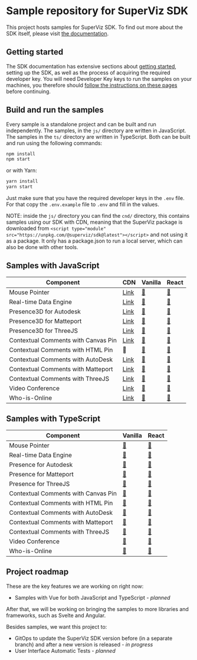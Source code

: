 # Sample repository for SuperViz SDK

This project hosts samples for SuperViz SDK. To find out more about the SDK itself, please visit [the documentation](https://docs.superviz.com/).

## Getting started

The SDK documentation has extensive sections about [getting started](https://docs.superviz.com/getting-started/quickstart), setting up the SDK, as well as the process of acquiring the required developer key. You will need Developer Key keys to run the samples on your machines, you therefore should [follow the instructions on these pages](https://docs.superviz.com/getting-started/setting-account) before continuing.

## Build and run the samples

Every sample is a standalone project and can be built and run independently. The samples, in the `js/` directory are written in JavaScript. The samples in the `ts/` directory are written in TypeScript. Both can be built and run using the following commands:

```bash
npm install
npm start
```

or with Yarn:

```bash
yarn install
yarn start
```

Just make sure that you have the required developer keys in the `.env` file. For that copy the `.env.example` file to `.env` and fill in the values.

NOTE: inside the `js/` directory you can find the `cnd/` directory, this contains samples using our SDK with CDN, meaning that the SuperViz package is downloaded from `<script type="module" src="https://unpkg.com/@superviz/sdk@latest"></script>` and not using it as a package. It only has a package.json to run a local server, which can also be done with other tools.

## Samples with JavaScript

| Component                           | CDN                                             | Vanilla                                           | React                                           |
| ----------------------------------- | ----------------------------------------------- | ------------------------------------------------- | ----------------------------------------------- |
| Mouse Pointer                       | [Link](/js/cdn/mouse-pointers/)                 | [🔗](/js/vanilla/mouse-pointers/)                 | [🔗](/js/react/mouse-pointers/)                 |
| Real-time Data Engine               | [Link](/js/cdn/real-time-data-engine/)          | [🔗](/js/vanilla/realtime-data-engine/)           | [🔗](/js/react/real-time-data-engine/)          |
| Presence3D for Autodesk             | [Link](/js/cdn/autodesk/)                       | [🔗](/js/vanilla/autodesk/)                       | [🔗](/js/react/autodesk/)                       |
| Presence3D for Matteport            | [Link](/js/cdn/matterport/)                     | [🔗](/js/vanilla/matterport/)                     | [🔗](/js/react/matterport/)                     |
| Presence3D for ThreeJS              | [Link](/js/cdn/threejs/)                        | [🔗](/js/vanilla/threejs/)                        | [🔗](/js/react/threejs/)                        |
| Contextual Comments with Canvas Pin | [Link](/js/cdn/contextual-comments-html/)       | [🔗](/js/vanilla/contextual-comments-canvas/)     | [🔗](/js/react/contextual-comments-canvas/)     |
| Contextual Comments with HTML Pin   | 🔄️                                             | [🔗](/js/vanilla/contextual-comments-html/)       | [🔗](/js/react/contextual-comments-html/)       |
| Contextual Comments with AutoDesk   | [Link](/js/cdn/contextual-comments-autodesk/)   | [🔗](/js/vanilla/contextual-comments-autodesk/)   | [🔗](/js/react/contextual-comments-autodesk/)   |
| Contextual Comments with Matteport  | [Link](/js/cdn/contextual-comments-matterport/) | [🔗](/js/vanilla/contextual-comments-matterport/) | [🔗](/js/react/contextual-comments-matterport/) |
| Contextual Comments with ThreeJS    | [Link](/js/cdn/contextual-comments-threejs/)    | [🔗](/js/vanilla/contextual-comments-threejs/)    | [🔗](/js/react/contextual-comments-threejs/)    |
| Video Conference                    | [Link](/js/cdn/video-conference/)               | [🔗](/js/vanilla/video-conference/)               | [🔗](/js/react/video-conference/)               |
| Who-is-Online                       | [Link](/js/cdn/who-is-online/)                  | [🔗](/js/vanilla/who-is-online/)                  | [🔗](/js/react/who-is-online/)                  |

## Samples with TypeScript

| Component                           | Vanilla                                           | React                                           |
| ----------------------------------- | ------------------------------------------------- | ----------------------------------------------- |
| Mouse Pointer                       | [🔗](/ts/vanilla/mouse-pointers/)                 | [🔗](/ts/react/mouse-pointers/)                 |
| Real-time Data Engine               | [🔗](/ts/vanilla/realtime-data-engine/)           | [🔗](/ts/react/real-time-data-engine/)          |
| Presence for Autodesk               | [🔗](/ts/vanilla/autodesk/)                       | [🔗](/ts/react/autodesk/)                       |
| Presence for Matteport              | [🔗](/ts/vanilla/matterport/)                     | [🔗](/ts/react/matterport/)                     |
| Presence for ThreeJS                | [🔗](/ts/vanilla/threejs/)                        | [🔗](/ts/react/threejs/)                        |
| Contextual Comments with Canvas Pin | [🔗](/ts/vanilla/contextual-comments-canvas/)     | [🔗](/ts/react/contextual-comments-html/)       |
| Contextual Comments with HTML Pin   | [🔗](/ts/vanilla/contextual-comments-html/)       | [🔗](/ts/react/contextual-comments-html/)       |
| Contextual Comments with AutoDesk   | [🔗](/ts/vanilla/contextual-comments-autodesk/)   | [🔗](/ts/react/contextual-comments-autodesk/)   |
| Contextual Comments with Matteport  | [🔗](/ts/vanilla/contextual-comments-matterport/) | [🔗](/ts/react/contextual-comments-matterport/) |
| Contextual Comments with ThreeJS    | [🔗](/ts/vanilla/contextual-comments-threejs/)    | [🔗](/ts/react/contextual-comments-threejs/)    |
| Video Conference                    | [🔗](/ts/vanilla/video-conference/)               | [🔗](/ts/react/video-conference/)               |
| Who-is-Online                       | [🔗](/ts/vanilla/who-is-online/)                  | [🔗](/ts/react/who-is-online/)                  |

## Project roadmap

These are the key features we are working on right now:

- Samples with Vue for both JavaScript and TypeScript - _planned_

After that, we will be working on bringing the samples to more libraries and frameworks, such as Svelte and Angular.

Besides samples, we want this project to:

- GitOps to update the SuperViz SDK version before (in a separate branch) and after a new version is released - _in progress_
- User Interface Automatic Tests - _planned_
